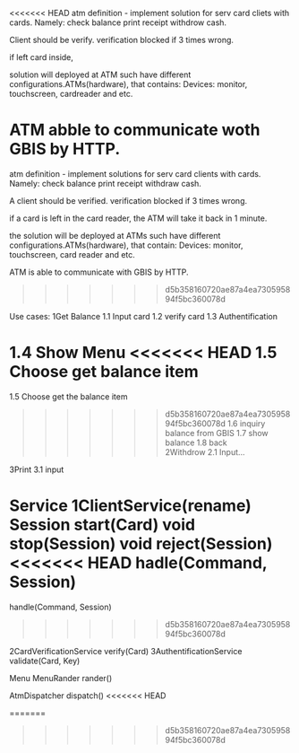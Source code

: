 <<<<<<< HEAD
atm definition - 
implement solution  for serv card cliets with cards.
Namely:
check balance
print receipt
withdrow cash.

Client should be verify.
verification
blocked if 3 times wrong.


if left card inside, 

solution will deployed at ATM such have different configurations.ATMs(hardware), that contains:
Devices:
monitor,
touchscreen,
cardreader and etc.

ATM abble to communicate woth GBIS by HTTP.
=======
atm definition - implement solutions for serv card clients with cards.
Namely:
check balance
print receipt
withdraw cash.

A client should be verified.
verification
blocked if 3 times wrong.

if a card is left in the card reader, the ATM will take it back in 1 minute.  

the solution will be deployed at ATMs such have different configurations.ATMs(hardware), that contain:
Devices:
monitor,
touchscreen,
card reader and etc.

ATM is able to communicate with GBIS by HTTP.
>>>>>>> d5b358160720ae87a4ea730595894f5bc360078d


Use cases:
1Get Balance
1.1 Input card
1.2 verify card
1.3 Authentification
 
1.4  Show Menu
<<<<<<< HEAD
1.5 Choose get balance item
=======
1.5 Choose get the balance item
>>>>>>> d5b358160720ae87a4ea730595894f5bc360078d
1.6 inquiry balance from GBIS
1.7  show balance
1.8 back  
2Withdrow
2.1 Input...

3Print
3.1 input

Service
1ClientService(rename)
Session start(Card)
void stop(Session)
void reject(Session)
<<<<<<< HEAD
hadle(Command, Session)
=======
handle(Command, Session)
>>>>>>> d5b358160720ae87a4ea730595894f5bc360078d

2CardVerificationService
verify(Card)
3AuthentificationService
validate(Card, Key)

Menu 
MenuRander
rander()

AtmDispatcher
dispatch()
<<<<<<< HEAD








=======
>>>>>>> d5b358160720ae87a4ea730595894f5bc360078d
